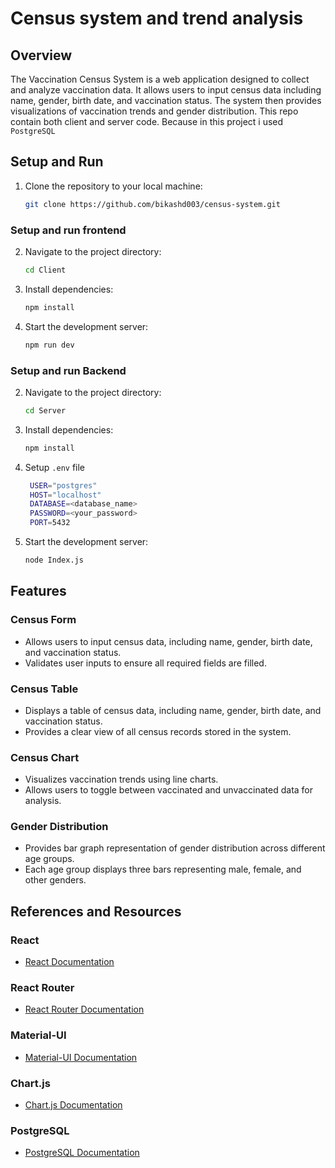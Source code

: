 # Census system and trend analysis

## Overview
The Vaccination Census System is a web application designed to collect and analyze vaccination data. It allows users to input census data including name, gender, birth date, and vaccination status. The system then provides visualizations of vaccination trends and gender distribution.
This repo contain both client and server code. Because in this project i used `PostgreSQL`  

## Setup and Run

1. Clone the repository to your local machine:
   ```bash
   git clone https://github.com/bikashd003/census-system.git

### Setup and run frontend
2. Navigate to the project directory:
    ```bash
    cd Client
3. Install dependencies:
   ```bash
   npm install
4. Start the development server:
   ```bash
   npm run dev
### Setup and run Backend

2. Navigate to the project directory:
    ```bash
    cd Server
3. Install dependencies:
   ```bash
   npm install
4. Setup `.env` file
   ```bash
    USER="postgres"
    HOST="localhost"
    DATABASE=<database_name>
    PASSWORD=<your_password>
    PORT=5432

5. Start the development server:
   ```bash
   node Index.js

## Features

### Census Form
- Allows users to input census data, including name, gender, birth date, and vaccination status.
- Validates user inputs to ensure all required fields are filled.

### Census Table
- Displays a table of census data, including name, gender, birth date, and vaccination status.
- Provides a clear view of all census records stored in the system.

### Census Chart
- Visualizes vaccination trends using line charts.
- Allows users to toggle between vaccinated and unvaccinated data for analysis.

### Gender Distribution
- Provides bar graph representation of gender distribution across different age groups.
- Each age group displays three bars representing male, female, and other genders.

## References and Resources

### React
- [React Documentation](https://react.dev/reference/react)

### React Router
- [React Router Documentation](https://reactrouter.com/en/main/start/tutorial)

### Material-UI
- [Material-UI Documentation](https://mui.com/material-ui/getting-started/)

### Chart.js
- [Chart.js Documentation](https://github.com/chartjs/awesome#integrations)

### PostgreSQL
- [PostgreSQL Documentation](https://www.postgresql.org/docs/current/index.html)
